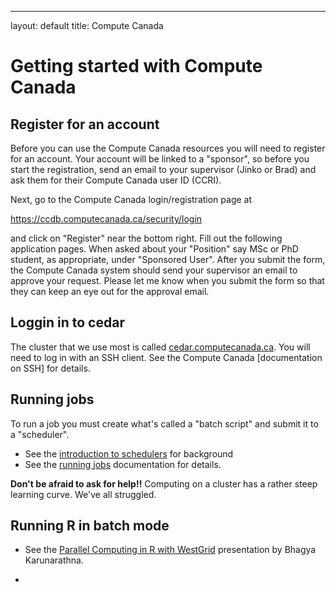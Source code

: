 ---
layout: default
title: Compute Canada

# Getting started with Compute Canada

## Register for an account

Before you can use the Compute Canada resources you will need to register for an account. Your account will be linked to a "sponsor", 
so before you start the registration, send an email to your supervisor (Jinko or Brad) and ask them for their Compute Canada
user ID (CCRI).

Next, go to the Compute Canada login/registration page at

https://ccdb.computecanada.ca/security/login

and click on "Register" near the bottom right. Fill out the following application pages. When asked about your "Position" say MSc or PhD 
student, as appropriate, under "Sponsored User". After you submit the form, the Compute Canada system should send your supervisor
an email to approve your request. Please let me know when you submit the form so that they can keep an eye out for the approval email.

## Loggin in to cedar

The cluster that we use most is called [cedar.computecanada.ca](https://docs.computecanada.ca/wiki/Cedar). You will need to log in 
with an SSH client. See the Compute Canada [documentation on SSH] for details.

## Running jobs

To run a job you must create what's called a "batch script" and submit it to a "scheduler". 

* See the [introduction to schedulers](https://docs.computecanada.ca/wiki/What_is_a_scheduler%3F) for background
* See the [running jobs](https://docs.computecanada.ca/wiki/Running_jobs) documentation for details.

**Don't be afraid to ask for help!!** Computing on a cluster has a rather steep learning curve. We've all struggled.

## Running R in batch mode

* See the [Parallel Computing in R with WestGrid](https://www.sfu.ca/content/dam/sfu/stat/documents/Statgen/ParallelComputing_inR_CC.pdf)
 presentation by Bhagya Karunarathna.

* 

